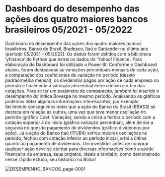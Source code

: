 # Dashboard do desempenho das ações dos quatro maiores bancos brasileiros 05/2021 - 05/2022
Dashboard do desempenho das ações dos quatro maiores bancos brasileiros, Banco do Brasil, Bradesco, Itaú e Santander no último ano (período 05/2021 – 05/2022). Os dados foram obtidos com a biblioteca ‘yfinance’ do Python que extrai os dados do ‘Yahoo! Finance’. Para elaboração do Dashboard foi utilizado o Power BI. Conforme o Dashboard abaixo, foram destacadas as variações percentuais mensais de cada ação, a comparação dos coeficientes de variação no período (desvio padrão/média mensal), os dividendos pagos por ação de cada empresa no período e finalmente a variação percentual entre o início e o fim das cotações. Para se ter um parâmetro de comparação, também foi inserido o desempenho do índice Bovespa no mesmo período. Analisando os gráficos podemos obter algumas informações interessantes, por exemplo: facilmente conseguimos notar que a ação do Banco do Brasil (BBAS3) se destaca em relação às outras, uma vez que teve menor oscilação no período (gráfico Coef. Variação), sendo a única a fechar o período com a cotação superior à do início (gráfico variação percentual), além de ser a segunda no quesito pagamento de dividendos (gráfico dividendos por ação). Já a ação do Banco Itaú (ITUB4) sofreu maiores oscilações no período, fechou com cotação inferior ao período inicial, e foi a última quanto ao pagamento de dividendos. Um investidor antes de comprar qualquer ação deve se atentar para diversas informações como a saúde financeira da empresa, seus projetos, ideais e também, como demonstrado nesse rápido estudo, seu histórico na Bolsa!

![DESEMPENHO_BANCOS_page-0001](https://user-images.githubusercontent.com/100307643/175663230-6427bb0c-c8e6-47bc-901f-0f149df4edd8.jpg)
